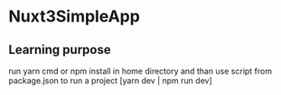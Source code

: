 # Nuxt3SimpleApp
## Learning purpose
run yarn cmd or npm install in home directory and than use script from package.json to run a project [yarn dev | npm run dev]
